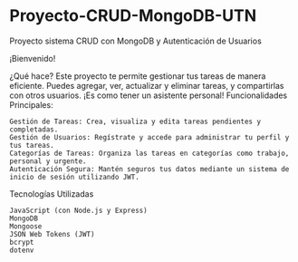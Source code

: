 # Proyecto-CRUD-MongoDB-UTN
Proyecto sistema CRUD con MongoDB y Autenticación de Usuarios

¡Bienvenido!

¿Qué hace?
Este proyecto te permite gestionar tus tareas de manera eficiente. Puedes agregar, ver, actualizar y eliminar tareas, y compartirlas con otros usuarios. ¡Es como tener un asistente personal!
Funcionalidades Principales:

    Gestión de Tareas: Crea, visualiza y edita tareas pendientes y completadas.
    Gestión de Usuarios: Regístrate y accede para administrar tu perfil y tus tareas.
    Categorías de Tareas: Organiza las tareas en categorías como trabajo, personal y urgente.
    Autenticación Segura: Mantén seguros tus datos mediante un sistema de inicio de sesión utilizando JWT.

Tecnologías Utilizadas

    JavaScript (con Node.js y Express)
    MongoDB
    Mongoose
    JSON Web Tokens (JWT)
    bcrypt
    dotenv

